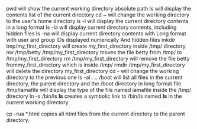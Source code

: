 pwd will show the current working directory absolute path
ls will display the contents list of the current directory
cd ~ will change the working directory to the user's home directory
ls -l will display the current directory contents in a long format
ls -la will display current directory contents, including hidden files
ls -na will display current directory contents with
  Long format
  with user and group IDs displayed numerically
  And hidden files
mkdir tmp/my_first_directory will create my_first_directory inside /tmp/ directory
mv /tmp/betty /tmp/my_first_directory moves the file betty from /tmp/ to /tmp/my_first_directory
rm /tmp/my_first_directory will remove the file betty frommy_first_directory which is inside /tmp/
rmdir /tmp/my_first_directory will delete the directory  my_first_directory 
cd - will change the working directory to the previous one
ls -al . .. /boot will list all files in the current directory, the parent directory and the /boot directory in long format
file /tmp/iamafile will display the type of the file named iamafile inside  the /tmp/ directory
ln -s /bin/ls __ls__ creates a symbolic link to /bin/ls named __ls__ in the current working directory

cp -rua *.html copies all html files from the current directory to the parent directory.